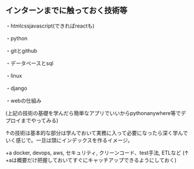 ## インターンまでに触っておく技術等
・htmlcssjavascript(できればreactも)

・python

・gitとgithub　

・データベースとsql

・linux

・django

・webの仕組み

(上記の技術の基礎を学んだら簡単なアプリでいいからpythonanywhere等でデプロイまでやってみる)

↑の技術は基本的な部分は学んでおいて実務に入って必要になったら深く学んでいく感じで。一旦は頭にインデックスを作るイメージ。

+a docker, devops, aws, セキュリティ, クリーンコード、test手法, ETLなど
(↑　+aは概要だけ把握しておいてすぐにキャッチアップできるようにしておく)
